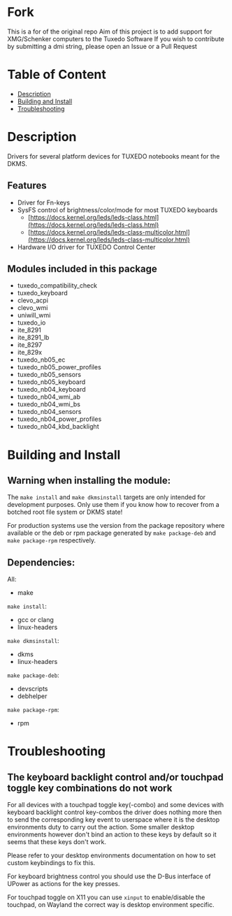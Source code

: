 # Fork
This is a for of the original repo
Aim of this project is to add support for XMG/Schenker computers to the Tuxedo Software
If you wish to contribute by submitting a dmi string, please open an Issue or a Pull Request

# Table of Content
- <a href="#description">Description</a>
- <a href="#building">Building and Install</a>
- <a href="#troubleshooting">Troubleshooting</a>

# Description <a name="description"></a>
Drivers for several platform devices for TUXEDO notebooks meant for the DKMS.

## Features
- Driver for Fn-keys
- SysFS control of brightness/color/mode for most TUXEDO keyboards
    - [https://docs.kernel.org/leds/leds-class.html](https://docs.kernel.org/leds/leds-class.html)
    - [https://docs.kernel.org/leds/leds-class-multicolor.html](https://docs.kernel.org/leds/leds-class-multicolor.html)
- Hardware I/O driver for TUXEDO Control Center

## Modules included in this package
- tuxedo_compatibility_check
- tuxedo_keyboard
- clevo_acpi
- clevo_wmi
- uniwill_wmi
- tuxedo_io
- ite_8291
- ite_8291_lb
- ite_8297
- ite_829x
- tuxedo_nb05_ec
- tuxedo_nb05_power_profiles
- tuxedo_nb05_sensors
- tuxedo_nb05_keyboard
- tuxedo_nb04_keyboard
- tuxedo_nb04_wmi_ab
- tuxedo_nb04_wmi_bs
- tuxedo_nb04_sensors
- tuxedo_nb04_power_profiles
- tuxedo_nb04_kbd_backlight

# Building and Install <a name="building"></a>

## Warning when installing the module:

The `make install` and `make dkmsinstall` targets are only intended for development purposes. Only use them if you know how to recover from a botched root file system or DKMS state!

For production systems use the version from the package repository where available or the deb or rpm package generated by `make package-deb` and `make package-rpm` respectively.

## Dependencies:
All:
- make

`make install`:
- gcc or clang
- linux-headers

`make dkmsinstall`:
- dkms
- linux-headers

`make package-deb`:
- devscripts
- debhelper

`make package-rpm`:
- rpm

# Troubleshooting <a name="troubleshooting"></a>

## The keyboard backlight control and/or touchpad toggle key combinations do not work
For all devices with a touchpad toggle key(-combo) and some devices with keyboard backlight control key-combos the driver does nothing more then to send the corresponding key event to userspace where it is the desktop environments duty to carry out the action. Some smaller desktop environments however don't bind an action to these keys by default so it seems that these keys don't work.

Please refer to your desktop environments documentation on how to set custom keybindings to fix this.

For keyboard brightness control you should use the D-Bus interface of UPower as actions for the key presses.

For touchpad toggle on X11 you can use `xinput` to enable/disable the touchpad, on Wayland the correct way is desktop environment specific.
